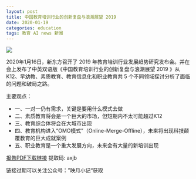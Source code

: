 ```yaml
---
layout: post
title: 中国教育培训行业的创新复盘与浪潮展望 2019
date: 2020-01-19
categories: education
tags: 教育 AI news 新闻
---
```


![](https://tva1.sinaimg.cn/large/006tNbRwly1gb1o1bkz4aj30p50gptle.jpg)

2020年1月16日，新东方召开了 2019 年教育培训行业发展趋势研究发布会。并在会上发布了中英双语版《中国教育培训行业的创新复盘与浪潮展望 2019 》从 K12、早幼教、素质教育、教育信息化和职业教育共 5 个不同领域探讨分析了面临的问题和破局之路。

主要观点：
- 一、一对一仍有需求，关键是要用什么模式去做
- 二、素质教育将会是一个巨大的市场，但短期内不太可能超过K12
- 三、教育综合体将会在大城市出现
- 四、教育机构进入“OMO模式”（Online-Merge-Offline），未来将出现科技颠覆教育的巨大成就案例 
- 五、职业教育是一个重大发展方向，未来会有大量的新培训出现





[报告PDF下载链接](https://pan.baidu.com/s/1yjAMn0sJmUsD2zbWGOuuKg) 提取码: axjb

链接过期可以关注公众号：”映月小记“获取